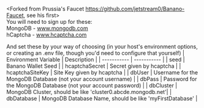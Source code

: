 <Forked from Prussia's Faucet https://github.com/jetstream0/Banano-Faucet, see his first>  
You will need to sign up for these:  
MongoDB - www.mongodb.com  
hCaptcha - www.hcaptcha.com

And set these by your way of choosing (in your host's environment options, or creating an .env file, though you'd need to configure that yourself)
| Environment Variable      | Description |
| ----------- | ----------- |
| seed | Banano Wallet Seed |
| hcaptchaSecret | Secret given by hcaptcha |
| hcaptchaSiteKey | Site Key given by hcaptcha |
| dbUser | Username for the MongoDB Database (not your account username) |
| dbPass | Password for the MongoDB Database (not your account password) |
| dbCluster | MongoDB Cluster, should be like 'cluster0.abcde.mongodb.net'|
| dbDatabase | MongoDB Database Name, should be like 'myFirstDatabase' |
